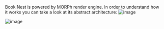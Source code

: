 Book Nest is powered by MORPh render engine. 
In order to understand how it works you can take a look at its abstract architecture:
![image](https://github.com/user-attachments/assets/ebe212c5-ed5d-4bb1-adef-1bdb266d31bc)

![image](https://github.com/user-attachments/assets/6e3e895d-90bd-46c9-9274-ea01eb4b52f9)

